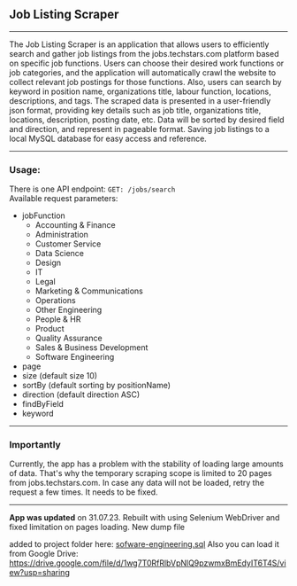 ## Job Listing Scraper
___

The Job Listing Scraper is an application that allows users to efficiently search and gather job listings 
from the jobs.techstars.com platform based on specific job functions. Users can choose their desired work functions 
or job categories, and the application will automatically crawl the website to collect relevant job postings 
for those functions.
Also, users can search by keyword in position name, organizations title, labour function, locations, descriptions, and tags.
The scraped data is presented in a user-friendly json format, providing key details such as job title, 
organizations title, locations, description, posting date, etc. Data will be sorted by desired field and direction, and 
represent in pageable format. Saving job listings to a local MySQL database for easy access and reference.
___
### Usage:

There is one API endpoint: `GET: /jobs/search` <br />
Available request parameters: 
* jobFunction
  * Accounting & Finance
  * Administration
  * Customer Service
  * Data Science
  * Design
  * IT 
  * Legal
  * Marketing & Communications
  * Operations
  * Other Engineering
  * People & HR
  * Product
  * Quality Assurance
  * Sales & Business Development
  * Software Engineering
* page
* size (default size 10)
* sortBy (default sorting by positionName)
* direction (default direction ASC)
* findByField
* keyword
___
### Importantly
Currently, the app has a problem with the stability of loading large amounts of data. That's why the temporary scraping 
scope is limited to 20 pages from jobs.techstars.com. In case any data will not be loaded, retry the request a few times.
It needs to be fixed.
___

**App was updated** on 31.07.23. Rebuilt with using Selenium WebDriver and fixed limitation on pages loading. New dump file

added to project folder here: [sofware-engineering.sql](sofware-engineering.sql)
Also you can load it from Google Drive: https://drive.google.com/file/d/1wg7T0RfRlbVpNlQ9pzwmxBmEdyIT6T4S/view?usp=sharing
